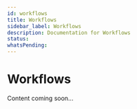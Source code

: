 ```yaml
---
id: workflows
title: Workflows
sidebar_label: Workflows
description: Documentation for Workflows
status: 
whatsPending: 
---
```


# Workflows

Content coming soon...

